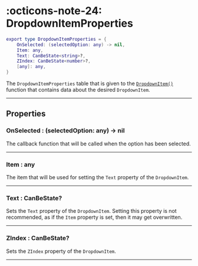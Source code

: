 <h1 class="api-header" markdown>
    <span class="api-icon" markdown>:octicons-note-24:</span>
    <span class="api-title">DropdownItemProperties</span>
</h1>

```lua
export type DropdownItemProperties = {
	OnSelected: (selectedOption: any) -> nil,
	Item: any,
    Text: CanBeState<string>?,
    ZIndex: CanBeState<number>?,
	[any]: any,
}
```

The `DropdownItemProperties` table that is given to the [`DropdownItem()`](../../members/dropdown/DropdownItem.md) function that contains data about the desired `DropdownItem`.

----

## Properties

<h3 markdown>
	OnSelected
	<span class="api-property-type">
		: (selectedOption: any) -> nil
	</span>
</h3>

The callback function that will be called when the option has been selected.

----

<h3 markdown>
	Item
	<span class="api-property-type">
		: any
	</span>
</h3>

The item that will be used for setting the `Text` property of the `DropdownItem`.

----

<h3 markdown>
	Text
	<span class="api-property-type">
		: CanBeState<string>?
	</span>
</h3>

Sets the `Text` property of the `DropdownItem`. Setting this property is not recommended, as if the `Item` property is set, then it may get overwritten.

----

<h3 markdown>
	ZIndex
	<span class="api-property-type">
		: CanBeState<number>?
	</span>
</h3>

Sets the `ZIndex` property of the `DropdownItem`.

----